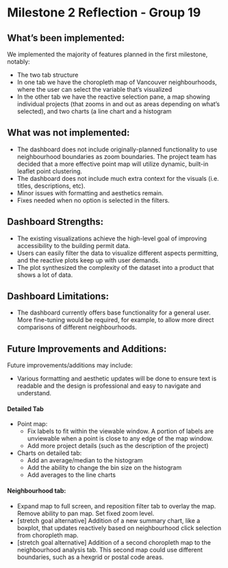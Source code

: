 # Milestone 2 Reflection - Group 19

## What’s been implemented:
We implemented the majority of features planned in the first milestone, notably:
- The two tab structure
- In one tab we have the choropleth map of Vancouver neighbourhoods, where the user can select the variable that’s visualized
- In the other tab we have the reactive selection pane, a map showing individual projects (that zooms in and out as areas depending on what’s selected), and two charts (a line chart and a histogram

## What was not implemented:
- The dashboard does not include originally-planned functionality to use neighbourhood boundaries as zoom boundaries. The project team has decided that a more effective point map will utilize dynamic, built-in leaflet point clustering.
- The dashboard does not include much extra context for the visuals (i.e. titles, descriptions, etc). 
- Minor issues with formatting and aesthetics remain.
- Fixes needed when no option is selected in the filters.

## Dashboard Strengths:
- The existing visualizations achieve the high-level goal of improving accessibility to the building permit data.
- Users can easily filter the data to visualize different aspects permitting, and the reactive plots keep up with user demands.
- The plot synthesized the complexity of the dataset into a product that shows a lot of data.

## Dashboard Limitations:
- The dashboard currently offers base functionality for a general user. More fine-tuning would be  required, for example, to allow more direct comparisons of different neighbourhoods.

## Future Improvements and Additions:

Future improvements/additions may include:
- Various formatting and aesthetic updates will be done to ensure text is readable and the design is professional and easy to navigate and understand.

#### Detailed Tab
- Point map:
   - Fix labels to fit within the viewable window. A portion of labels are unviewable when a point is close to any edge of the map window.
   - Add more project details (such as the description of the project)
- Charts on detailed tab:
   - Add an average/median to the histogram
   - Add the ability to change the bin size on the histogram
   - Add averages to the line charts

#### Neighbourhood tab:
- Expand map to full screen, and reposition filter tab to overlay the map. Remove ability to pan map. Set fixed zoom level. 
- [stretch goal alternative] Addition of a new summary chart, like a boxplot, that updates reactively based on neighbourhood click selection from choropleth map.
- [stretch goal alternative] Addition of a second choropleth map to the neighbourhood analysis tab. This second map could use different boundaries, such as a hexgrid or postal code areas.
